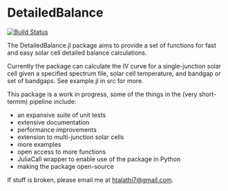 # DetailedBalance

[![Build Status](https://github.com/hersheytee/DetailedBalance.jl/actions/workflows/CI.yml/badge.svg?branch=main)](https://github.com/hersheytee/DetailedBalance.jl/actions/workflows/CI.yml?query=branch%3Amain)

The DetailedBalance.jl package aims to provide a set of functions for fast and easy solar cell detailed balance calculations.

Currently the package can calculate the IV curve for a single-junction solar cell given a specified spectrum file, solar cell temperature, and bandgap or set of bandgaps. See example.jl in src for more.

This package is a work in progress, some of the things in the (very short-termm) pipeline include:
* an expansive suite of unit tests
* extensive documentation
* performance improvements
* extension to multi-junction solar cells
* more examples
* open access to more functions
* JuliaCall wrapper to enable use of the package in Python
* making the package open-source

If stuff is broken, please email me at htalathi7@gmail.com.

